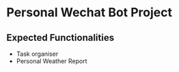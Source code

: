 # Personal Wechat Bot Project
## Expected Functionalities
* Task organiser
* Personal Weather Report
